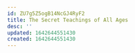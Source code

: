 ```yaml
---
id: ZU7g5Z5ogB14NcGJ4RyF2
title: The Secret Teachings of All Ages
desc: ''
updated: 1642644551430
created: 1642644551430
---
```


